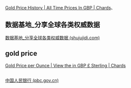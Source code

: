 [Gold Price History | All Time Prices In GBP | Chards](https://www.chards.co.uk/gold-price/gold-price-history)、


## 数据基地_分享全球各类权威数据
[数据基地_分享全球各类权威数据 (shujujidi.com)](https://www.shujujidi.com/)


## gold price
[Gold Price per Ounce | View the in GBP £ Sterling | Chards](https://www.chards.co.uk/gold-price/ounce/gbp/3-year)

## 
[中国人民银行 (pbc.gov.cn)](http://www.pbc.gov.cn/)